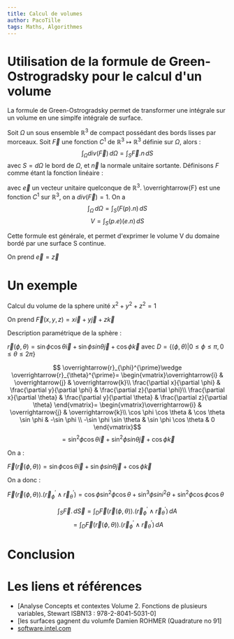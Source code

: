 ```yaml
---
title: Calcul de volumes
author: PacoTille
tags: Maths, Algorithmes
---
```


# Utilisation de la formule de Green-Ostrogradsky pour le calcul d'un volume

La formule de Green-Ostrogradsky permet de transformer une intégrale sur un volume en une simplfe intégrale de surface.

Soit $\Omega$ un sous ensemble $\mathbb{R}^3$ de compact possédant des bords lisses par morceaux. Soit $\overrightarrow{F}$ une fonction $C^1$ de $\mathbb{R}^3\longmapsto\mathbb{R}^3$ définie sur $\Omega$, alors :
$$\int_\Omega div(\overrightarrow{F})\,d\Omega=\int_S\overrightarrow{F}.n\,dS$$
avec $S = d\Omega$ le bord de $\Omega$, et $\overrightarrow{n}$ la normale unitaire sortante.
Définisons $F$ comme étant la fonction linéaire  : 

avec $\overrightarrow{e}$ un vecteur unitaire quelconque de $\mathbb{R}^3$. \overrightarrow{F} est une fonction $C^1$ sur $\mathbb{R}^3$, on a $div(\overrightarrow{F})=1$. On a $$\int_\Omega\,d\Omega=\int_S(F(p).n)\,dS$$ 
 $$V=\int_S(p.e)(e.n)\,dS$$ 

Cette formule est générale, et permet d'exprimer le volume V du domaine bordé par une surface S continue.

On prend  $\overrightarrow{e}=\overrightarrow{z}$

# Un exemple

Calcul du volume de la sphere unité $x^2+y^2+z^2=1$

On prend $\overrightarrow{F}(x,y,z)=x\overrightarrow{i}+y\overrightarrow{j}+z\overrightarrow{k}$

Description paramétrique de la sphère :

$\overrightarrow{r}(\phi, \theta)=\sin \phi \cos \theta \overrightarrow{i}+\sin \phi sin \theta \overrightarrow{j}+ \cos \phi \overrightarrow{k}$ avec $D=\{(\phi, \theta)\vert 0 \leq \phi \leq \pi, 0 \leq \theta \leq 2\pi\}$

$$
\overrightarrow{r}_{\phi}^{\prime}\wedge \overrightarrow{r}_{\theta}^{\prime}=
\begin{vmatrix}\overrightarrow{i} & \overrightarrow{j} & \overrightarrow{k}\\
\frac{\partial x}{\partial \phi} & \frac{\partial y}{\partial \phi} & \frac{\partial z}{\partial \phi}\\
\frac{\partial x}{\partial \theta} & \frac{\partial y}{\partial \theta} & \frac{\partial z}{\partial \theta}
\end{vmatrix}=
\begin{vmatrix}\overrightarrow{i} & \overrightarrow{j} & \overrightarrow{k}\\
\cos \phi \cos \theta & \cos \theta \sin \phi & -\sin \phi \\
-\sin \phi \sin \theta & \sin \phi \cos \theta & 0
\end{vmatrix}$$
$$=\sin^2 \phi \cos \theta \overrightarrow{i}+\sin^2 \phi sin \theta \overrightarrow{j}+ \cos \phi \overrightarrow{k}$$

On a :

$\overrightarrow{F}(\overrightarrow{r}(\phi, \theta))=\sin \phi \cos \theta \overrightarrow{i}+\sin \phi sin \theta \overrightarrow{j}+ \cos \phi \overrightarrow{k}$ 

On a donc :

$\overrightarrow{F}(\overrightarrow{r}(\phi,\theta)).(\overrightarrow{r}_{\phi}^{\prime}\wedge \overrightarrow{r}_{\theta}^{\prime})=\cos \phi \sin^2 \phi \cos \theta +\sin^3 \phi sini^2 \theta + \sin^2 \phi \cos \phi \cos \theta$ 


$$\int_S \overrightarrow{F}.\,d\overrightarrow{S}=\int_D\overrightarrow{F}(\overrightarrow{r}(\phi,\theta)).(\overrightarrow{r}_{\phi}^{\prime}\wedge \overrightarrow{r}_\theta^{\prime})\,d A$$ 
$$=\int_D\overrightarrow{F}(\overrightarrow{r}(\phi,\theta)).(\overrightarrow{r}_{\phi}^{\prime}\wedge \overrightarrow{r}_\theta^{\prime})\,d A$$ 

# Conclusion

# Les liens et références 
- [Analyse Concepts et contextes Volume 2. Fonctions de plusieurs variables, Stewart ISBN13  : 978-2-8041-5031-0]
- [les surfaces gagnent du volumfe Damien ROHMER (Quadrature no 91]
- [software.intel.com](https://software.intel.com/en-us/articles/bitonic-sorting)
